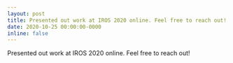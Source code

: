 ```yaml
---
layout: post
title: Presented out work at IROS 2020 online. Feel free to reach out!
date: 2020-10-25 00:00:00-0000
inline: false
---
```

Presented out work at IROS 2020 online. Feel free to reach out!

